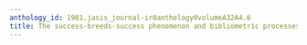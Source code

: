 ```yaml
---
anthology_id: 1981.jasis_journal-ir0anthology0volumeA32A4.6
title: The success-breeds-success phenomenon and bibliometric processes
---
```

